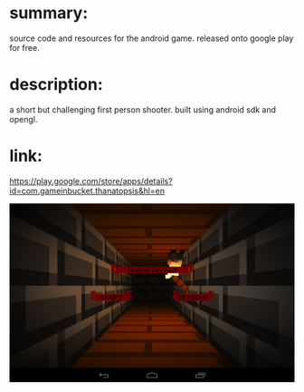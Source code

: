 # summary:
source code and resources for the android game. released onto google play for free.

# description:
a short but challenging first person shooter. built using android sdk and opengl.

# link:
https://play.google.com/store/apps/details?id=com.gameinbucket.thanatopsis&hl=en

![image](droid@screen-1.png?raw=true)
